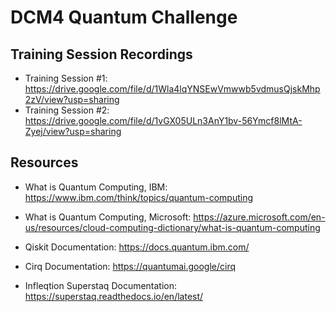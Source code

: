 # DCM4 Quantum Challenge

## Training Session Recordings
- Training Session \#1: https://drive.google.com/file/d/1Wla4lqYNSEwVmwwb5vdmusQjskMhp2zV/view?usp=sharing
- Training Session \#2: https://drive.google.com/file/d/1vGX05ULn3AnY1bv-56Ymcf8lMtA-Zyej/view?usp=sharing

## Resources
- What is Quantum Computing, IBM: https://www.ibm.com/think/topics/quantum-computing
- What is Quantum Computing, Microsoft: https://azure.microsoft.com/en-us/resources/cloud-computing-dictionary/what-is-quantum-computing

- Qiskit Documentation: https://docs.quantum.ibm.com/
- Cirq Documentation: https://quantumai.google/cirq
- Infleqtion Superstaq Documentation: https://superstaq.readthedocs.io/en/latest/
